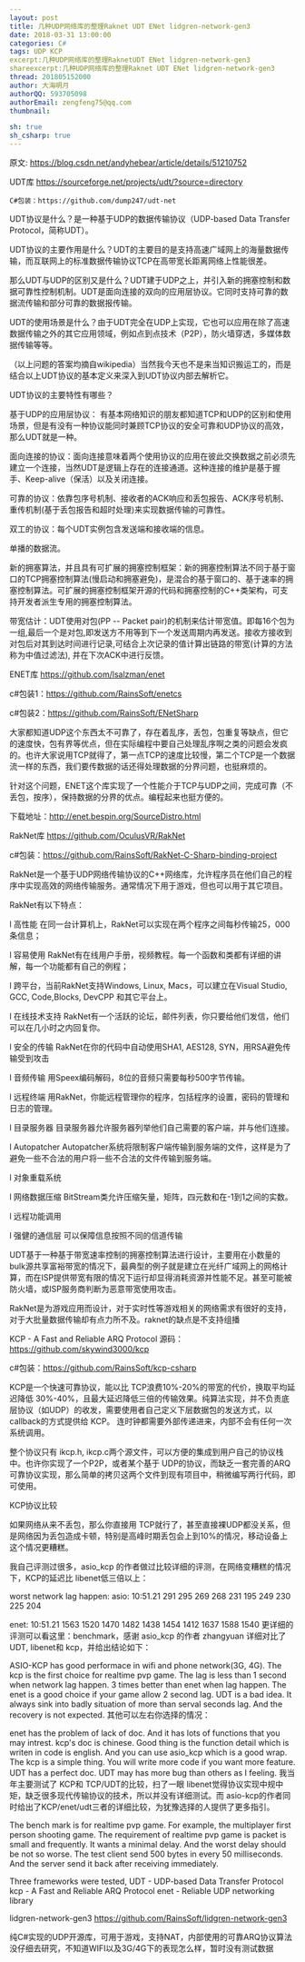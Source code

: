 ```yaml
---
layout: post
title: 几种UDP网络库的整理Raknet UDT ENet lidgren-network-gen3
date: 2018-03-31 13:00:00
categories: C#
tags: UDP KCP
excerpt:几种UDP网络库的整理RaknetUDT ENet lidgren-network-gen3
shareexcerpt:几种UDP网络库的整理Raknet UDT ENet lidgren-network-gen3
thread: 201805152000
author: 大海明月
authorQQ: 593705098
authorEmail: zengfeng75@qq.com
thumbnail: 

sh: true
sh_csharp: true
---
```




原文: <a href="https://blog.csdn.net/andyhebear/article/details/51210752">https://blog.csdn.net/andyhebear/article/details/51210752</a>

UDT库 https://sourceforge.net/projects/udt/?source=directory

    C#包装：https://github.com/dump247/udt-net

    

UDT协议是什么？是一种基于UDP的数据传输协议（UDP-based Data Transfer Protocol，简称UDT）。

UDT协议的主要作用是什么？UDT的主要目的是支持高速广域网上的海量数据传输，而互联网上的标准数据传输协议TCP在高带宽长距离网络上性能很差。

那么UDT与UDP的区别又是什么？UDT建于UDP之上，并引入新的拥塞控制和数据可靠性控制机制。UDT是面向连接的双向的应用层协议。它同时支持可靠的数据流传输和部分可靠的数据报传输。

UDT的使用场景是什么？由于UDT完全在UDP上实现，它也可以应用在除了高速数据传输之外的其它应用领域，例如点到点技术（P2P），防火墙穿透，多媒体数据传输等等。

（以上问题的答案均摘自wikipedia）当然我今天也不是来当知识搬运工的，而是结合以上UDT协议的基本定义来深入到UDT协议内部去解析它。



UDT协议的主要特性有哪些？

基于UDP的应用层协议： 有基本网络知识的朋友都知道TCP和UDP的区别和使用场景，但是有没有一种协议能同时兼顾TCP协议的安全可靠和UDP协议的高效，那么UDT就是一种。

面向连接的协议：面向连接意味着两个使用协议的应用在彼此交换数据之前必须先建立一个连接，当然UDT是逻辑上存在的连接通道。这种连接的维护是基于握手、Keep-alive（保活）以及关闭连接。

可靠的协议：依靠包序号机制、接收者的ACK响应和丢包报告、ACK序号机制、重传机制(基于丢包报告和超时处理)来实现数据传输的可靠性。

双工的协议：每个UDT实例包含发送端和接收端的信息。

单播的数据流。

新的拥塞算法，并且具有可扩展的拥塞控制框架：新的拥塞控制算法不同于基于窗口的TCP拥塞控制算法(慢启动和拥塞避免)，是混合的基于窗口的、基于速率的拥塞控制算法。可扩展的拥塞控制框架开源的代码和拥塞控制的C++类架构，可支持开发者派生专用的拥塞控制算法。

带宽估计：UDT使用对包(PP -- Packet pair)的机制来估计带宽值。即每16个包为一组,最后一个是对包,即发送方不用等到下一个发送周期内再发送。接收方接收到对包后对其到达时间进行记录,可结合上次记录的值计算出链路的带宽(计算的方法称为中值过滤法), 并在下次ACK中进行反馈。



ENET库 https://github.com/lsalzman/enet

c#包装1：https://github.com/RainsSoft/enetcs

c#包装2：https://github.com/RainsSoft/ENetSharp

大家都知道UDP这个东西太不可靠了，存在着乱序，丢包，包重复等缺点，但它的速度快，包有界等优点，但在实际编程中要自己处理乱序啊之类的问题会发疯 的。也许大家说用TCP就得了，第一点TCP的速度比较慢，第二个TCP是一个数据流一样的东西，我们要传数据的话还得处理数据的分界问题，也挺麻烦的。

针对这个问题，ENET这个库实现了一个性能介于TCP与UDP之间，完成可靠（不丢包，按序），保持数据的分界的优点。编程起来也挺方便的。

下载地址：http://enet.bespin.org/SourceDistro.html



RakNet库  https://github.com/OculusVR/RakNet

c#包装：https://github.com/RainsSoft/RakNet-C-Sharp-binding-project

RakNet是一个基于UDP网络传输协议的C++网络库，允许程序员在他们自己的程序中实现高效的网络传输服务。通常情况下用于游戏，但也可以用于其它项目。

RakNet有以下特点：

l 高性能 在同一台计算机上，RakNet可以实现在两个程序之间每秒传输25，000条信息；

l 容易使用 RakNet有在线用户手册，视频教程。每一个函数和类都有详细的讲解，每一个功能都有自己的例程；

l 跨平台，当前RakNet支持Windows, Linux, Macs，可以建立在Visual Studio, GCC, Code,Blocks, DevCPP 和其它平台上。

l 在线技术支持 RakNet有一个活跃的论坛，邮件列表，你只要给他们发信，他们可以在几小时之内回复你。

l 安全的传输 RakNet在你的代码中自动使用SHA1, AES128, SYN，用RSA避免传输受到攻击

l 音频传输 用Speex编码解码，8位的音频只需要每秒500字节传输。

l 远程终端 用RakNet，你能远程管理你的程序，包括程序的设置，密码的管理和日志的管理。

l 目录服务器 目录服务器允许服务器列举他们自己需要的客户端，并与他们连接。

l Autopatcher Autopatcher系统将限制客户端传输到服务端的文件，这样是为了避免一些不合法的用户将一些不合法的文件传输到服务端。

l 对象重载系统

l 网络数据压缩 BitStream类允许压缩矢量，矩阵，四元数和在-1到1之间的实数。

l 远程功能调用

l 强健的通信层 可以保障信息按照不同的信道传输



UDT基于一种基于带宽速率控制的拥塞控制算法进行设计，主要用在小数量的bulk源共享富裕带宽的情况下，最典型的例子就是建立在光纤广域网上的网格计算，而在ISP提供带宽有限的情况下运行却显得消耗资源并性能不足。甚至可能被防火墙，或ISP服务商判断为恶意带宽使用攻击。

RakNet是为游戏应用而设计，对于实时性等游戏相关的网络需求有很好的支持，对于大批量数据传输却有点力所不及。raknet的缺点是不支持组播



KCP - A Fast and Reliable ARQ Protocol
源码： https://github.com/skywind3000/kcp

c#包装：https://github.com/RainsSoft/kcp-csharp

KCP是一个快速可靠协议，能以比 TCP浪费10%-20%的带宽的代价，换取平均延迟降低 30%-40%，且最大延迟降低三倍的传输效果。纯算法实现，并不负责底层协议（如UDP）的收发，需要使用者自己定义下层数据包的发送方式，以 callback的方式提供给 KCP。 连时钟都需要外部传递进来，内部不会有任何一次系统调用。

整个协议只有 ikcp.h, ikcp.c两个源文件，可以方便的集成到用户自己的协议栈中。也许你实现了一个P2P，或者某个基于 UDP的协议，而缺乏一套完善的ARQ可靠协议实现，那么简单的拷贝这两个文件到现有项目中，稍微编写两行代码，即可使用。

KCP协议比较

如果网络从来不丢包，那么你直接用 TCP就行了，甚至直接裸UDP都没关系，但是网络因为丢包造成卡顿，特别是高峰时期丢包会上到10%的情况，移动设备上这个情况更糟糕。

我自己评测过很多，asio_kcp 的作者做过比较详细的评测，在网络变糟糕的情况下，KCP的延迟比 libenet低三倍以上：

worst network lag happen:
asio: 10:51.21
291  295   269   268   231   195   249   230   225   204

enet: 10:51.21
1563   1520    1470    1482    1438    1454    1412    1637    1588    1540
更详细的评测可以看这里：benchmark，感谢 asio_kcp 的作者 zhangyuan 详细对比了 UDT, libenet和 kcp，并给出结论如下：

ASIO-KCP has good performace in wifi and phone network(3G, 4G).
The kcp is the first choice for realtime pvp game.
The lag is less than 1 second when network lag happen. 3 times better than enet when lag happen.
The enet is a good choice if your game allow 2 second lag.
UDT is a bad idea. It always sink into badly situation of more than serval seconds lag. And the recovery is not expected.
其他可以左右你选择的情况：

enet has the problem of lack of doc. And it has lots of functions that you may intrest.
kcp's doc is chinese.
Good thing is the function detail which is writen in code is english. And you can use asio_kcp which is a good wrap.
The kcp is a simple thing. You will write more code if you want more feature.
UDT has a perfect doc. UDT may has more bug than others as I feeling.
我当年主要测试了 KCP和 TCP/UDT的比较，扫了一眼 libenet觉得协议实现中规中矩，缺乏很多现代传输协议的技术，所以并没有详细测试。而 asio-kcp的作者同时给出了KCP/enet/udt三者的详细比较，为犹豫选择的人提供了更多指引。

The bench mark is for realtime pvp game. For example, the multiplayer first person shooting game.
The requirement of realtime pvp game is packet is small and frequently. 
It wants a minimal delay. And the worst delay should be not so worse. 
The test client send 500 bytes in every 50 milliseconds. And the server send it back after receiving immediately.

Three frameworks were tested,
UDT - UDP-based Data Transfer Protocol
kcp - A Fast and Reliable ARQ Protocol
enet - Reliable UDP networking library


lidgren-network-gen3 
https://github.com/RainsSoft/lidgren-network-gen3

纯C#实现的UDP开源库，可用于游戏，支持NAT，内部使用的可靠ARQ协议算法没仔细去研究，不知道WIFI以及3G/4G下的表现怎么样，暂时没有测试数据